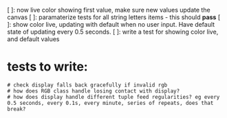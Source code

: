 [ ]: now live color showing first value, make sure new values update the canvas
[ ]: paramaterize tests for all string letters items - this should **pass**
[ ]: show color live, updating with default when no user input. Have default state of updating every 0.5 seconds.
[ ]: write a test for showing color live, and default values

# tests to write:
    # check display falls back gracefully if invalid rgb
    # how does RGB class handle losing contact with display?
    # how does display handle different tuple feed regularities? eg every 0.5 seconds, every 0.1s, every minute, series of repeats, does that break?

